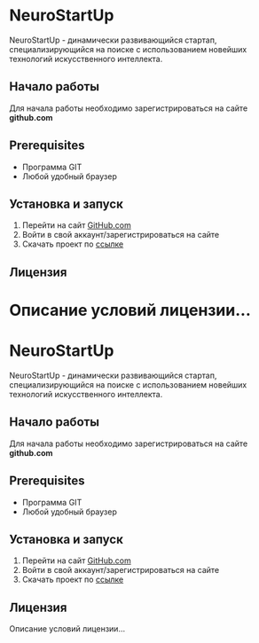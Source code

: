 
# NeuroStartUp #
NeuroStartUp - динамически развивающийся стартап, специализирующийся на поиске с использованием новейших технологий искусственного интеллекта.
## Начало работы ##
Для начала работы необходимо зарегистрироваться на сайте **github.com** 
## Prerequisites ##
* Программа GIT
* Любой удобный браузер
## Установка и запуск ##
1. Перейти на сайт [GitHub.com](https://github.com/)
1. Войти в свой аккаунт/зарегистрироваться на сайте
1. Скачать проект по [ссылке](https://github.com/camenzindmp/Demonstration)
## Лицензия ##
Описание условий лицензии...
=======
# NeuroStartUp #
NeuroStartUp - динамически развивающийся стартап, специализирующийся на поиске с использованием новейших технологий искусственного интеллекта.
## Начало работы ##
Для начала работы необходимо зарегистрироваться на сайте **github.com** 
## Prerequisites ##
* Программа GIT
* Любой удобный браузер
## Установка и запуск ##
1. Перейти на сайт [GitHub.com](https://github.com/)
1. Войти в свой аккаунт/зарегистрироваться на сайте
1. Скачать проект по [ссылке](https://github.com/camenzindmp/Demonstration)
## Лицензия ##
Описание условий лицензии...

